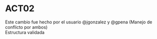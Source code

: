 # ACT02  
Este cambio fue hecho por el usuario @jgonzalez y @gpena (Manejo de conflicto por ambos)  
Estructura validada